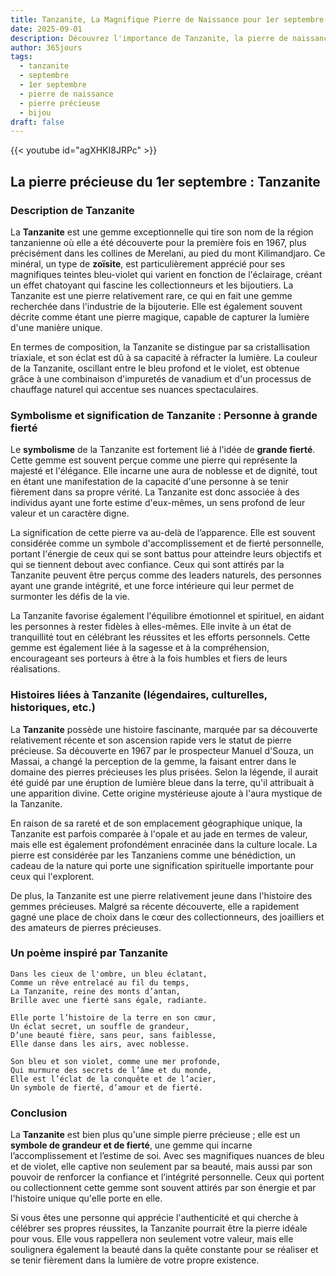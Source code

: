 ```yaml
---
title: Tanzanite, La Magnifique Pierre de Naissance pour 1er septembre
date: 2025-09-01
description: Découvrez l'importance de Tanzanite, la pierre de naissance du 1er septembre qui symbolise Personne à grande fierté. Laissez sa beauté et sa signification illuminer votre journée.
author: 365jours
tags:
  - tanzanite
  - septembre
  - 1er septembre
  - pierre de naissance
  - pierre précieuse
  - bijou
draft: false
---
```


{{< youtube id="agXHKI8JRPc" >}}

## La pierre précieuse du 1er septembre : Tanzanite

### Description de Tanzanite

La **Tanzanite** est une gemme exceptionnelle qui tire son nom de la région tanzanienne où elle a été découverte pour la première fois en 1967, plus précisément dans les collines de Merelani, au pied du mont Kilimandjaro. Ce minéral, un type de **zoïsite**, est particulièrement apprécié pour ses magnifiques teintes bleu-violet qui varient en fonction de l'éclairage, créant un effet chatoyant qui fascine les collectionneurs et les bijoutiers. La Tanzanite est une pierre relativement rare, ce qui en fait une gemme recherchée dans l'industrie de la bijouterie. Elle est également souvent décrite comme étant une pierre magique, capable de capturer la lumière d'une manière unique.

En termes de composition, la Tanzanite se distingue par sa cristallisation triaxiale, et son éclat est dû à sa capacité à réfracter la lumière. La couleur de la Tanzanite, oscillant entre le bleu profond et le violet, est obtenue grâce à une combinaison d'impuretés de vanadium et d'un processus de chauffage naturel qui accentue ses nuances spectaculaires.

### Symbolisme et signification de Tanzanite : Personne à grande fierté

Le **symbolisme** de la Tanzanite est fortement lié à l'idée de **grande fierté**. Cette gemme est souvent perçue comme une pierre qui représente la majesté et l'élégance. Elle incarne une aura de noblesse et de dignité, tout en étant une manifestation de la capacité d'une personne à se tenir fièrement dans sa propre vérité. La Tanzanite est donc associée à des individus ayant une forte estime d'eux-mêmes, un sens profond de leur valeur et un caractère digne.

La signification de cette pierre va au-delà de l’apparence. Elle est souvent considérée comme un symbole d'accomplissement et de fierté personnelle, portant l'énergie de ceux qui se sont battus pour atteindre leurs objectifs et qui se tiennent debout avec confiance. Ceux qui sont attirés par la Tanzanite peuvent être perçus comme des leaders naturels, des personnes ayant une grande intégrité, et une force intérieure qui leur permet de surmonter les défis de la vie.

La Tanzanite favorise également l'équilibre émotionnel et spirituel, en aidant les personnes à rester fidèles à elles-mêmes. Elle invite à un état de tranquillité tout en célébrant les réussites et les efforts personnels. Cette gemme est également liée à la sagesse et à la compréhension, encourageant ses porteurs à être à la fois humbles et fiers de leurs réalisations.

### Histoires liées à Tanzanite (légendaires, culturelles, historiques, etc.)

La **Tanzanite** possède une histoire fascinante, marquée par sa découverte relativement récente et son ascension rapide vers le statut de pierre précieuse. Sa découverte en 1967 par le prospecteur Manuel d'Souza, un Massai, a changé la perception de la gemme, la faisant entrer dans le domaine des pierres précieuses les plus prisées. Selon la légende, il aurait été guidé par une éruption de lumière bleue dans la terre, qu'il attribuait à une apparition divine. Cette origine mystérieuse ajoute à l'aura mystique de la Tanzanite.

En raison de sa rareté et de son emplacement géographique unique, la Tanzanite est parfois comparée à l'opale et au jade en termes de valeur, mais elle est également profondément enracinée dans la culture locale. La pierre est considérée par les Tanzaniens comme une bénédiction, un cadeau de la nature qui porte une signification spirituelle importante pour ceux qui l'explorent.

De plus, la Tanzanite est une pierre relativement jeune dans l'histoire des gemmes précieuses. Malgré sa récente découverte, elle a rapidement gagné une place de choix dans le cœur des collectionneurs, des joailliers et des amateurs de pierres précieuses.

### Un poème inspiré par Tanzanite

	Dans les cieux de l'ombre, un bleu éclatant,  
	Comme un rêve entrelacé au fil du temps,  
	La Tanzanite, reine des monts d’antan,  
	Brille avec une fierté sans égale, radiante.
	
	Elle porte l’histoire de la terre en son cœur,  
	Un éclat secret, un souffle de grandeur,  
	D’une beauté fière, sans peur, sans faiblesse,  
	Elle danse dans les airs, avec noblesse.
	
	Son bleu et son violet, comme une mer profonde,  
	Qui murmure des secrets de l’âme et du monde,  
	Elle est l’éclat de la conquête et de l’acier,  
	Un symbole de fierté, d’amour et de fierté.

### Conclusion

La **Tanzanite** est bien plus qu'une simple pierre précieuse ; elle est un **symbole de grandeur et de fierté**, une gemme qui incarne l’accomplissement et l’estime de soi. Avec ses magnifiques nuances de bleu et de violet, elle captive non seulement par sa beauté, mais aussi par son pouvoir de renforcer la confiance et l’intégrité personnelle. Ceux qui portent ou collectionnent cette gemme sont souvent attirés par son énergie et par l'histoire unique qu'elle porte en elle.

Si vous êtes une personne qui apprécie l'authenticité et qui cherche à célébrer ses propres réussites, la Tanzanite pourrait être la pierre idéale pour vous. Elle vous rappellera non seulement votre valeur, mais elle soulignera également la beauté dans la quête constante pour se réaliser et se tenir fièrement dans la lumière de votre propre existence.